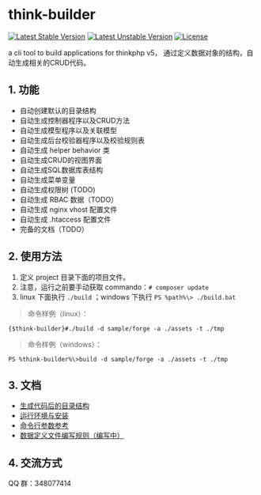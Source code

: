 # think-builder
[![Latest Stable Version](https://poser.pugx.org/goldeagle/think-builder/version)](https://packagist.org/packages/goldeagle/think-builder)
[![Latest Unstable Version](https://poser.pugx.org/goldeagle/think-builder/v/unstable)](//packagist.org/packages/goldeagle/think-builder)
[![License](https://poser.pugx.org/goldeagle/think-builder/license)](https://packagist.org/packages/goldeagle/think-builder)

a cli tool to build applications for thinkphp v5，
通过定义数据对象的结构，自动生成相关的CRUD代码。

## 1. 功能
* 自动创建默认的目录结构
* 自动生成控制器程序以及CRUD方法
* 自动生成模型程序以及关联模型
* 自动生成后台校验器程序以及校验规则表
* 自动生成 helper behavior 类
* 自动生成CRUD的视图界面
* 自动生成SQL数据库表结构
* 自动生成菜单变量
* 自动生成权限树 (TODO)
* 自动生成 RBAC 数据（TODO）
* 自动生成 nginx vhost 配置文件
* 自动生成 .htaccess 配置文件
* 完备的文档（TODO）

## 2. 使用方法
1. 定义 project 目录下面的项目文件。
2. 注意，运行之前要手动获取 commando：`# composer update`
3. linux 下面执行 `./build` ；windows 下执行 `PS %path%\> ./build.bat`

>命令样例（linux）：

`{$think-builder}#./build -d sample/forge -a ./assets -t ./tmp`

>命令样例（windows）：

`PS %think-builder%\>build -d sample/forge -a ./assets -t ./tmp`

## 3. 文档
* [生成代码后的目录结构](./doc/deploy_dirs.md)
* [运行环境与安装](./doc/env_req.md)
* [命令行参数参考](./doc/build_cmd.md)
* [数据定义文件编写规则（编写中）](./doc/data.md)

## 4. 交流方式
QQ 群：348077414